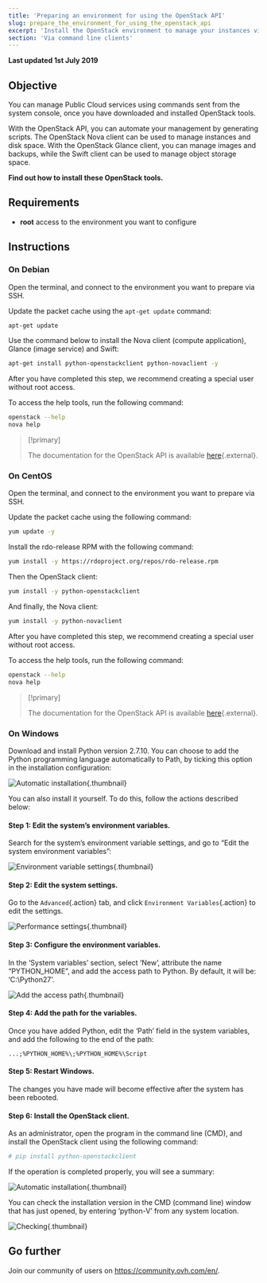 ```yaml
---
title: 'Preparing an environment for using the OpenStack API'
slug: prepare_the_environment_for_using_the_openstack_api
excerpt: 'Install the OpenStack environment to manage your instances via the API'
section: 'Via command line clients'
---
```


**Last updated 1st July 2019**

## Objective

You can manage Public Cloud services using commands sent from the system console, once you have downloaded and installed OpenStack tools.

With the OpenStack API, you can automate your management by generating scripts. The OpenStack Nova client can be used to manage instances and disk space. With the OpenStack Glance client, you can manage images and backups, while the Swift client can be used to manage object storage space.

**Find out how to install these OpenStack tools.**

## Requirements

- **root** access to the environment you want to configure

## Instructions

### On Debian

Open the terminal, and connect to the environment you want to prepare via SSH.

Update the packet cache using the `apt-get update` command:

```sh
apt-get update
```

Use the command below to install the Nova client (compute application), Glance (image service) and Swift:

```sh
apt-get install python-openstackclient python-novaclient -y
```

After you have completed this step, we recommend creating a special user without root access.

To access the help tools, run the following command:

```sh
openstack --help
nova help
```

> [!primary]
> 
> The documentation for the OpenStack API is available [here](https://docs.openstack.org/python-openstackclient/latest/){.external}.
> 

### On CentOS

Open the terminal, and connect to the environment you want to prepare via SSH.

Update the packet cache using the following command:

```sh
yum update -y
```
Install the rdo-release RPM with the following command:

```sh
yum install -y https://rdoproject.org/repos/rdo-release.rpm
```

Then the OpenStack client:

```sh
yum install -y python-openstackclient
```

And finally, the Nova client:

```sh
yum install -y python-novaclient
```

After you have completed this step, we recommend creating a special user without root access.

To access the help tools, run the following command:

```sh
openstack --help
nova help
```

> [!primary]
> 
> The documentation for the OpenStack API is available [here](https://docs.openstack.org/python-openstackclient/latest/){.external}.
> 

### On Windows

Download and install Python version 2.7.10. You can choose to add the Python programming language automatically to Path, by ticking this option in the installation configuration:

![Automatic installation](images/1_preparation_openstack_environment_windows.png){.thumbnail}

You can also install it yourself. To do this, follow the actions described below:

#### Step 1: Edit the system’s environment variables.

Search for the system’s environment variable settings, and go to “Edit the system environment variables”:

![Environment variable settings](images/2_preparation_openstack_environment_windows.png){.thumbnail}

#### Step 2: Edit the system settings.

Go to the `Advanced`{.action} tab, and click `Environment Variables`{.action} to edit the settings.

![Performance settings](images/3_preparation_openstack_environment_windows.png){.thumbnail}

#### Step 3: Configure the environment variables. 

In the ‘System variables’ section, select ‘New’, attribute the name “PYTHON_HOME”, and add the access path to Python. By default, it will be: ‘C:\\Python27’.

![Add the access path](images/4_edit_system_variables.png){.thumbnail}

#### Step 4: Add the path for the variables.

Once you have added Python, edit the ‘Path’ field in the system variables, and add the following to the end of the path:

`...;%PYTHON_HOME%\;%PYTHON_HOME%\Script`

#### Step 5: Restart Windows.

The changes you have made will become effective after the system has been rebooted.

#### Step 6: Install the OpenStack client.

As an administrator, open the program in the command line (CMD), and install the OpenStack client using the following command:

```sh
# pip install python-openstackclient
```

If the operation is completed properly, you will see a summary:

![Automatic installation](images/5_preparation_openstack_environment_windows.png){.thumbnail}

You can check the installation version in the CMD (command line) window that has just opened, by entering ‘python-V’ from any system location.

![Checking](images/6_preparation_openstack_environment_windows.png){.thumbnail}

## Go further

Join our community of users on <https://community.ovh.com/en/>.